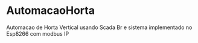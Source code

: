 # AutomacaoHorta
Automacao de Horta Vertical usando Scada Br e sistema implementado no Esp8266 com modbus IP

